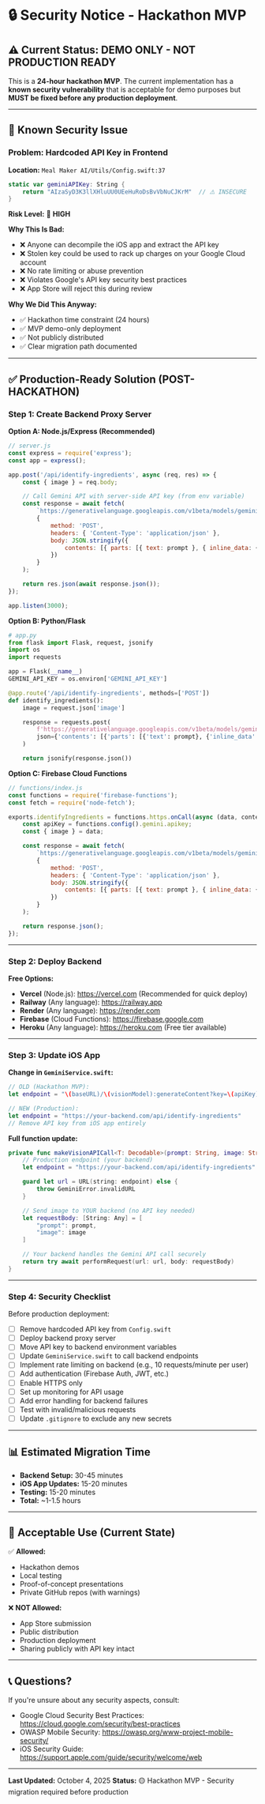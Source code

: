 # 🔒 Security Notice - Hackathon MVP

## ⚠️ Current Status: DEMO ONLY - NOT PRODUCTION READY

This is a **24-hour hackathon MVP**. The current implementation has a **known security vulnerability** that is acceptable for demo purposes but **MUST be fixed before any production deployment**.

---

## 🚨 Known Security Issue

### **Problem: Hardcoded API Key in Frontend**

**Location:** `Meal Maker AI/Utils/Config.swift:37`

```swift
static var geminiAPIKey: String {
    return "AIzaSyD3K3llXHluUU0UEeHuRoDsBvVbNuCJKrM"  // ⚠️ INSECURE
}
```

**Risk Level:** 🔴 **HIGH**

**Why This Is Bad:**
- ❌ Anyone can decompile the iOS app and extract the API key
- ❌ Stolen key could be used to rack up charges on your Google Cloud account
- ❌ No rate limiting or abuse prevention
- ❌ Violates Google's API key security best practices
- ❌ App Store will reject this during review

**Why We Did This Anyway:**
- ✅ Hackathon time constraint (24 hours)
- ✅ MVP demo-only deployment
- ✅ Not publicly distributed
- ✅ Clear migration path documented

---

## ✅ Production-Ready Solution (POST-HACKATHON)

### **Step 1: Create Backend Proxy Server**

**Option A: Node.js/Express (Recommended)**

```javascript
// server.js
const express = require('express');
const app = express();

app.post('/api/identify-ingredients', async (req, res) => {
    const { image } = req.body;

    // Call Gemini API with server-side API key (from env variable)
    const response = await fetch(
        `https://generativelanguage.googleapis.com/v1beta/models/gemini-2.5-flash:generateContent?key=${process.env.GEMINI_API_KEY}`,
        {
            method: 'POST',
            headers: { 'Content-Type': 'application/json' },
            body: JSON.stringify({
                contents: [{ parts: [{ text: prompt }, { inline_data: { mime_type: 'image/jpeg', data: image }}]}]
            })
        }
    );

    return res.json(await response.json());
});

app.listen(3000);
```

**Option B: Python/Flask**

```python
# app.py
from flask import Flask, request, jsonify
import os
import requests

app = Flask(__name__)
GEMINI_API_KEY = os.environ['GEMINI_API_KEY']

@app.route('/api/identify-ingredients', methods=['POST'])
def identify_ingredients():
    image = request.json['image']

    response = requests.post(
        f'https://generativelanguage.googleapis.com/v1beta/models/gemini-2.5-flash:generateContent?key={GEMINI_API_KEY}',
        json={'contents': [{'parts': [{'text': prompt}, {'inline_data': {'mime_type': 'image/jpeg', 'data': image}}]}]}
    )

    return jsonify(response.json())
```

**Option C: Firebase Cloud Functions**

```javascript
// functions/index.js
const functions = require('firebase-functions');
const fetch = require('node-fetch');

exports.identifyIngredients = functions.https.onCall(async (data, context) => {
    const apiKey = functions.config().gemini.apikey;
    const { image } = data;

    const response = await fetch(
        `https://generativelanguage.googleapis.com/v1beta/models/gemini-2.5-flash:generateContent?key=${apiKey}`,
        {
            method: 'POST',
            headers: { 'Content-Type': 'application/json' },
            body: JSON.stringify({
                contents: [{ parts: [{ text: prompt }, { inline_data: { mime_type: 'image/jpeg', data: image }}]}]
            })
        }
    );

    return response.json();
});
```

---

### **Step 2: Deploy Backend**

**Free Options:**
- **Vercel** (Node.js): https://vercel.com (Recommended for quick deploy)
- **Railway** (Any language): https://railway.app
- **Render** (Any language): https://render.com
- **Firebase** (Cloud Functions): https://firebase.google.com
- **Heroku** (Any language): https://heroku.com (Free tier available)

---

### **Step 3: Update iOS App**

**Change in `GeminiService.swift`:**

```swift
// OLD (Hackathon MVP):
let endpoint = "\(baseURL)/\(visionModel):generateContent?key=\(apiKey)"

// NEW (Production):
let endpoint = "https://your-backend.com/api/identify-ingredients"
// Remove API key from iOS app entirely
```

**Full function update:**

```swift
private func makeVisionAPICall<T: Decodable>(prompt: String, image: String) async throws -> T {
    // Production endpoint (your backend)
    let endpoint = "https://your-backend.com/api/identify-ingredients"

    guard let url = URL(string: endpoint) else {
        throw GeminiError.invalidURL
    }

    // Send image to YOUR backend (no API key needed)
    let requestBody: [String: Any] = [
        "prompt": prompt,
        "image": image
    ]

    // Your backend handles the Gemini API call securely
    return try await performRequest(url: url, body: requestBody)
}
```

---

### **Step 4: Security Checklist**

Before production deployment:

- [ ] Remove hardcoded API key from `Config.swift`
- [ ] Deploy backend proxy server
- [ ] Move API key to backend environment variables
- [ ] Update `GeminiService.swift` to call backend endpoints
- [ ] Implement rate limiting on backend (e.g., 10 requests/minute per user)
- [ ] Add authentication (Firebase Auth, JWT, etc.)
- [ ] Enable HTTPS only
- [ ] Set up monitoring for API usage
- [ ] Add error handling for backend failures
- [ ] Test with invalid/malicious requests
- [ ] Update `.gitignore` to exclude any new secrets

---

## 📊 Estimated Migration Time

- **Backend Setup:** 30-45 minutes
- **iOS App Updates:** 15-20 minutes
- **Testing:** 15-20 minutes
- **Total:** ~1-1.5 hours

---

## 🎯 Acceptable Use (Current State)

✅ **Allowed:**
- Hackathon demos
- Local testing
- Proof-of-concept presentations
- Private GitHub repos (with warnings)

❌ **NOT Allowed:**
- App Store submission
- Public distribution
- Production deployment
- Sharing publicly with API key intact

---

## 📞 Questions?

If you're unsure about any security aspects, consult:
- Google Cloud Security Best Practices: https://cloud.google.com/security/best-practices
- OWASP Mobile Security: https://owasp.org/www-project-mobile-security/
- iOS Security Guide: https://support.apple.com/guide/security/welcome/web

---

**Last Updated:** October 4, 2025
**Status:** 🟡 Hackathon MVP - Security migration required before production
